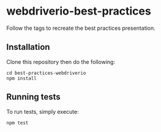 # webdriverio-best-practices

Follow the tags to recreate the best practices presentation.

## Installation

Clone this repository then do the following:
```
cd best-practices-webdriverio
npm install
```

## Running tests

To run tests, simply execute:
```
npm test
```
